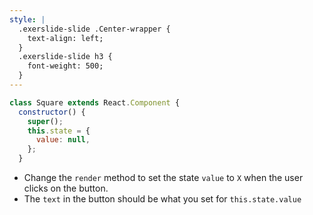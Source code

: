 ```yaml
---
style: |
  .exerslide-slide .Center-wrapper {
    text-align: left;
  }
  .exerslide-slide h3 {
    font-weight: 500;
  }
---
```

```javascript
class Square extends React.Component {
  constructor() {
    super();
    this.state = {
      value: null,
    };
  }
```
- Change the `render` method to set the state `value` to `X` when the user clicks on the button.
- The `text` in the button should be what you set for `this.state.value`
